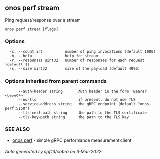 ## onos perf stream

Ping request/response over a stream

```
onos perf stream [flags]
```

### Options

```
  -c, --count int          number of ping invocations (default 1000)
  -h, --help               help for stream
  -r, --responses uint32   number of responses for each request (default 1)
  -s, --size uint32        size of the payload (default 4096)
```

### Options inherited from parent commands

```
      --auth-header string       Auth header in the form 'Bearer <base64>'
      --no-tls                   if present, do not use TLS
      --service-address string   the gRPC endpoint (default "onos-perf:5150")
      --tls-cert-path string     the path to the TLS certificate
      --tls-key-path string      the path to the TLS key
```

### SEE ALSO

* [onos perf](onos_perf.md)	 - simple gRPC performance measurement client

###### Auto generated by spf13/cobra on 3-Mar-2022
